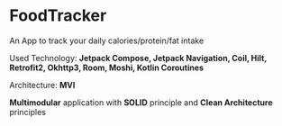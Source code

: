 # FoodTracker
An App to track your daily calories/protein/fat intake

Used Technology: <b>Jetpack Compose, Jetpack Navigation, Coil, Hilt, Retrofit2, Okhttp3, Room, Moshi, Kotlin Coroutines</b>

Architecture: <b>MVI</b>

<b>Multimodular</b> application with <b>SOLID</b> principle and <b>Clean Architecture</b> principles

